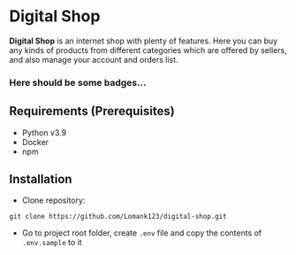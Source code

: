 # Digital Shop

**Digital Shop** is an internet shop with plenty of features. Here you can buy any kinds of products from different categories which are offered by sellers, and also manage your account and orders list.


### Here should be some badges...


## Requirements (Prerequisites)

- Python v3.9
- Docker
- npm

## Installation

- Clone repository:
```
git clone https://github.com/Lomank123/digital-shop.git
```

- Go to project root folder, create `.env` file and copy the contents of `.env.sample` to it

